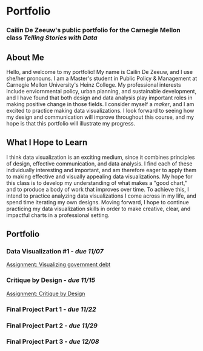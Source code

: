 # Portfolio
### Cailin De Zeeuw's public portfolio for the Carnegie Mellon class *Telling Stories with Data*

## About Me
Hello, and welcome to my portfolio! My name is Cailin De Zeeuw, and I use she/her pronouns. I am a Master's student in Public Policy & Management at Carnegie Mellon University's Heinz College. My professional interests include enviornmental policy, urban planning, and sustainable development, and I have found that both design and data analysis play important roles in making positive change in those fields. I consider myself a *maker*, and I am excited to practice making data visualizations. I look forward to seeing how my design and communication will improve throughout this course, and my hope is that this portfolio will illustrate my progress. 

## What I Hope to Learn
I think data visualization is an exciting medium, since it combines principles of design, effective communication, and data analysis. I find each of these individually interesting and important, and am therefore eager to apply them to making effective and visually appealing data visualizations. My hope for this class is to develop my understanding of what makes a "good chart," and to produce a body of work that improves over time. To achieve this, I intend to practice analyzing data visualizations I come across in my life, and spend time iterating my own designs. Moving forward, I hope to continue practicing my data visualization skills in order to make creative, clear, and impactful charts in a professional setting. 

## Portfolio
### Data Visualization #1 - *due 11/07*
[Assignment: Visualizing government debt](/dataviz2.md)

### Critique by Design - *due 11/15*
[Assignment: Critique by Design](/critiquebydesign.md)

### Final Project Part 1 - *due 11/22*

### Final Project Part 2 - *due 11/29*

### Final Project Part 3 - *due 12/08*
